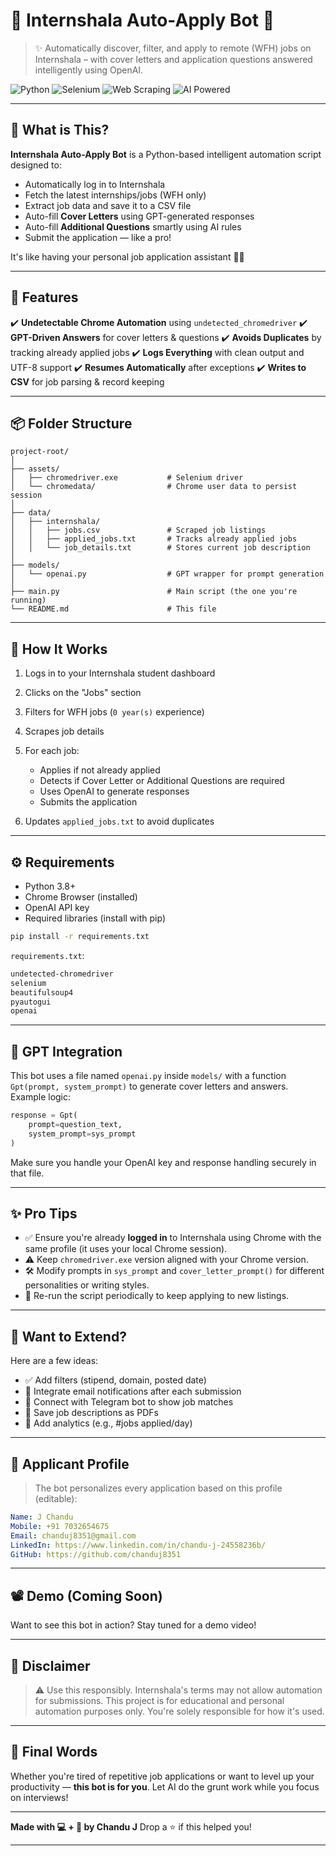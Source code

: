 # 🚀 Internshala Auto-Apply Bot 🤖

> ✨ Automatically discover, filter, and apply to remote (WFH) jobs on Internshala – with cover letters and application questions answered intelligently using OpenAI.

![Python](https://img.shields.io/badge/Python-3.8%2B-blue.svg)
![Selenium](https://img.shields.io/badge/Selenium-Automation-green.svg)
![Web Scraping](https://img.shields.io/badge/Web-Scraping-orange.svg)
![AI Powered](https://img.shields.io/badge/AI-Powered-yellow.svg)

---

## 🧠 What is This?

**Internshala Auto-Apply Bot** is a Python-based intelligent automation script designed to:

* Automatically log in to Internshala
* Fetch the latest internships/jobs (WFH only)
* Extract job data and save it to a CSV file
* Auto-fill **Cover Letters** using GPT-generated responses
* Auto-fill **Additional Questions** smartly using AI rules
* Submit the application — like a pro!

It's like having your personal job application assistant 👩‍💻

---

## 🔧 Features

✔️ **Undetectable Chrome Automation** using `undetected_chromedriver`
✔️ **GPT-Driven Answers** for cover letters & questions
✔️ **Avoids Duplicates** by tracking already applied jobs
✔️ **Logs Everything** with clean output and UTF-8 support
✔️ **Resumes Automatically** after exceptions
✔️ **Writes to CSV** for job parsing & record keeping

---

## 📦 Folder Structure

```
project-root/
│
├── assets/
│   ├── chromedriver.exe           # Selenium driver
│   └── chromedata/                # Chrome user data to persist session
│
├── data/
│   ├── internshala/
│   │   ├── jobs.csv               # Scraped job listings
│   │   ├── applied_jobs.txt       # Tracks already applied jobs
│   │   └── job_details.txt        # Stores current job description
│
├── models/
│   └── openai.py                  # GPT wrapper for prompt generation
│
├── main.py                        # Main script (the one you're running)
└── README.md                      # This file
```

---

## 🤖 How It Works

1. Logs in to your Internshala student dashboard
2. Clicks on the "Jobs" section
3. Filters for WFH jobs (`0 year(s)` experience)
4. Scrapes job details
5. For each job:

   * Applies if not already applied
   * Detects if Cover Letter or Additional Questions are required
   * Uses OpenAI to generate responses
   * Submits the application
6. Updates `applied_jobs.txt` to avoid duplicates

---

## ⚙️ Requirements

* Python 3.8+
* Chrome Browser (installed)
* OpenAI API key
* Required libraries (install with pip)

```bash
pip install -r requirements.txt
```

`requirements.txt`:

```txt
undetected-chromedriver
selenium
beautifulsoup4
pyautogui
openai
```

---

## 🧪 GPT Integration

This bot uses a file named `openai.py` inside `models/` with a function `Gpt(prompt, system_prompt)` to generate cover letters and answers. Example logic:

```python
response = Gpt(
    prompt=question_text,
    system_prompt=sys_prompt
)
```

Make sure you handle your OpenAI key and response handling securely in that file.

---

## ✨ Pro Tips

* ✅ Ensure you're already **logged in** to Internshala using Chrome with the same profile (it uses your local Chrome session).
* ⚠️ Keep `chromedriver.exe` version aligned with your Chrome version.
* 🛠 Modify prompts in `sys_prompt` and `cover_letter_prompt()` for different personalities or writing styles.
* 🔁 Re-run the script periodically to keep applying to new listings.

---

## 🧩 Want to Extend?

Here are a few ideas:

* ✅ Add filters (stipend, domain, posted date)
* 📧 Integrate email notifications after each submission
* 💬 Connect with Telegram bot to show job matches
* 💾 Save job descriptions as PDFs
* 🎯 Add analytics (e.g., #jobs applied/day)

---

## 🧍 Applicant Profile

> The bot personalizes every application based on this profile (editable):

```yaml
Name: J Chandu  
Mobile: +91 7032654675  
Email: chanduj8351@gmail.com  
LinkedIn: https://www.linkedin.com/in/chandu-j-24558236b/  
GitHub: https://github.com/chanduj8351
```

---

## 📽️ Demo (Coming Soon)

Want to see this bot in action? Stay tuned for a demo video!

---

## 🛑 Disclaimer

> ⚠️ Use this responsibly. Internshala's terms may not allow automation for submissions. This project is for educational and personal automation purposes only. You're solely responsible for how it's used.

---

## 🙌 Final Words

Whether you're tired of repetitive job applications or want to level up your productivity — **this bot is for you**. Let AI do the grunt work while you focus on interviews!

---

**Made with 💻 + 🤖 by Chandu J**
Drop a ⭐ if this helped you!

---
